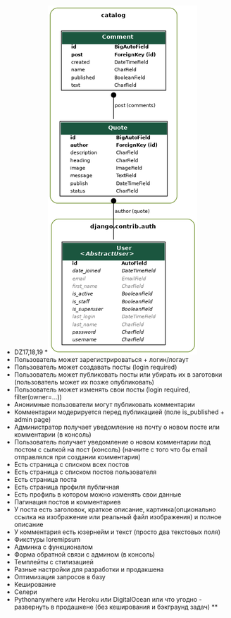 * DZ17,18,19
*![GitHub Logo](/static/images/logo.png)
*    Пользователь может зарегистрироваться + логин/логаут
*    Пользователь может создавать посты (login required)
*    Пользователь может публиковать посты или убирать их в заготовки (пользователь может их позже опубликовать)
*    Пользователь может изменять свои посты (login required, filter(owner=...))
*    Анонимные пользователи могут публиковать комментарии
*    Комментарии модерируется перед публикацией (поле is_published + admin page)
*    Администратор получает уведомление на почту о новом посте или комментарии (в консоль)
*    Пользователь получает уведомление о новом комментарии под постом с сылкой на пост (консоль) (начните с того что бы  email отправлялся при создании комментария)
*    Есть страница с списком всех постов
*    Есть страница с списком постов пользователя
*    Есть страница поста
*    Есть страница профиля публичная
*    Есть профиль в котором можно изменять свои данные
*    Пагинация постов и комментариев
*    У поста есть заголовок, краткое описание, картинка(опционально ссылка на изображение или реальный файл изображения) и полное описание
*    У комментария есть юзернейм и текст (просто два текстовых поля)
*    Фикстуры loremipsum
*    Админка с функционалом
*    Форма обратной связи с админом (в консоль)
*    Темплейты с стилизацией
*    Разные настройки для разработки и продакшена
*    Оптимизация запросов в базу
*    Кеширование
*    Селери
*    Pythonanywhere или Heroku или DigitalOcean или что угодно - развернуть в продашкене (без кеширования и бэкграунд задач) **
